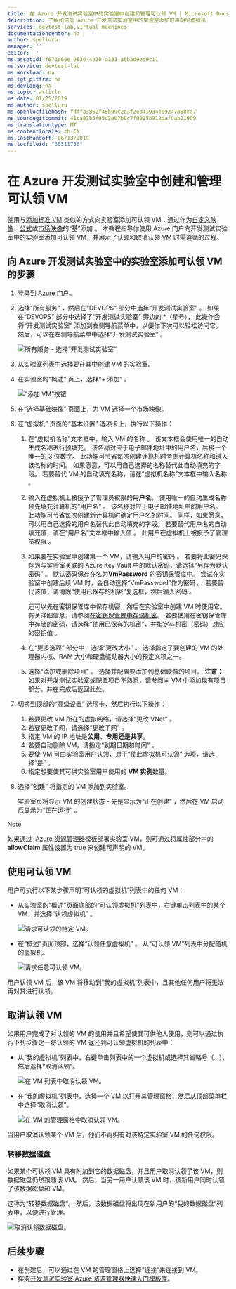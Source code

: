 ```yaml
---
title: 在 Azure 开发测试实验室中的实验室中创建和管理可认领 VM | Microsoft Docs
description: 了解如何向 Azure 开发测试实验室中的实验室添加可声明的虚拟机
services: devtest-lab,virtual-machines
documentationcenter: na
author: spelluru
manager: ''
editor: ''
ms.assetid: f671e66e-9630-4e30-a131-a6bad9ed9c11
ms.service: devtest-lab
ms.workload: na
ms.tgt_pltfrm: na
ms.devlang: na
ms.topic: article
ms.date: 01/25/2019
ms.author: spelluru
ms.openlocfilehash: fdffa3862f45b99c2c3f2ed41934e09247808ca7
ms.sourcegitcommit: 41ca82b5f95d2e07b0c7f9025b912daf0ab21909
ms.translationtype: MT
ms.contentlocale: zh-CN
ms.lasthandoff: 06/13/2019
ms.locfileid: "60311756"
---
```

# <a name="create-and-manage-claimable-vms-in-azure-devtest-labs"></a>在 Azure 开发测试实验室中创建和管理可认领 VM
使用与[添加标准 VM](devtest-lab-add-vm.md) 类似的方式向实验室添加可认领 VM：通过作为[自定义映像](devtest-lab-create-template.md)、[公式](devtest-lab-manage-formulas.md)或[市场映像](devtest-lab-configure-marketplace-images.md)的“基”添加  。 本教程指导你使用 Azure 门户向开发测试实验室中的实验室添加可认领 VM，并展示了认领和取消认领 VM 时需遵循的过程。

## <a name="steps-to-add-a-claimable-vm-to-a-lab-in-azure-devtest-labs"></a>向 Azure 开发测试实验室中的实验室添加可认领 VM 的步骤
1. 登录到 [Azure 门户](https://go.microsoft.com/fwlink/p/?LinkID=525040)。
1. 选择“所有服务”  ，然后在“DEVOPS”  部分中选择“开发测试实验室”  。 如果在“DEVOPS”  部分中选择了“开发测试实验室”  旁边的 *（星号）， 此操作会将“开发测试实验室”  添加到左侧导航菜单中，以便你下次可以轻松访问它。 然后，可以在左侧导航菜单中选择“开发测试实验室”  。

    ![所有服务 - 选择“开发测试实验室”](./media/devtest-lab-create-lab/all-services-select.png)
1. 从实验室列表中选择要在其中创建 VM 的实验室。
2. 在实验室的“概述”  页上，选择“+ 添加”  。

    ![“添加 VM”按钮](./media/devtest-lab-add-vm/devtestlab-home-blade-add-vm.png)
1. 在“选择基础映像”  页面上，为 VM 选择一个市场映像。
1. 在“虚拟机”  页面的“基本设置”  选项卡上，执行以下操作：
    1. 在“虚拟机名称”文本框中，输入 VM 的名称  。 该文本框会使用唯一的自动生成名称进行预填充。 该名称对应于电子邮件地址中的用户名，后接一个唯一的 3 位数字。 此功能可节省每次创建计算机时考虑计算机名称和键入该名称的时间。 如果愿意，可以用自己选择的名称替代此自动填充的字段。 若要替代 VM 的自动填充名称，请在“虚拟机名称”文本框中输入名称  。
    2. 输入在虚拟机上被授予了管理员权限的**用户名**。 使用唯一的自动生成名称预先填充计算机的“用户名”  。 该名称对应于电子邮件地址中的用户名。 此功能可节省每次创建新计算机时确定用户名的时间。 同样，如果愿意，可以用自己选择的用户名替代此自动填充的字段。 若要替代用户名的自动填充值，请在“用户名”文本框中输入值  。 此用户在虚拟机上被授予了管理员权限  。
    3. 如果要在实验室中创建第一个 VM，请输入用户的密码  。 若要将此密码保存为与实验室关联的 Azure Key Vault 中的默认密码，请选择“另存为默认密码”  。 默认密码保存在名为**VmPassword** 的密钥保管库中。 尝试在实验室中创建后续 VM 时，会自动选择“VmPassword”作为密码   。 若要替代该值，请清除“使用已保存的机密”复选框，然后输入密码  。

        还可以先在密钥保管库中保存机密，然后在实验室中创建 VM 时使用它。 有关详细信息，请参阅[在密钥保管库中存储机密](devtest-lab-store-secrets-in-key-vault.md)。 若要使用在密钥保管库中存储的密码，请选择“使用已保存的机密”，并指定与机密（密码）对应的密钥值  。
    4. 在“更多选项”  部分中，选择“更改大小”  。 选择指定了要创建的 VM 的处理器内核、RAM 大小和硬盘驱动器大小的预定义项之一。
    5. 选择“添加或删除项目”  。 选择并配置要添加到基础映像的项目。
    **注意：** 如果对开发测试实验室或配置项目不熟悉，请参阅[向 VM 中添加现有项目](./devtest-lab-add-vm.md#add-an-existing-artifact-to-a-vm)部分，并在完成后返回此处。
2. 切换到顶部的“高级设置”  选项卡，然后执行以下操作：
    1. 若要更改 VM 所在的虚拟网络，请选择“更改 VNet”  。
    2. 若要更改子网，请选择“更改子网”  。
    3. 指定 VM 的 IP 地址是**公用、专用还是共享**。
    4. 若要自动删除 VM，请指定“到期日期和时间”  。
    5. 要使 VM 可由实验室用户认领，对于“使此虚拟机可认领”  选项，请选择“是”  。
    6. 指定想要使其可供实验室用户使用的 **VM 实例**数量。
3. 选择“创建”  将指定的 VM 添加到实验室。

   实验室页将显示 VM 的创建状态 - 先是显示为“正在创建”  ，然后在 VM 启动后显示为“正在运行”  。

> [!NOTE]
> 如果通过  [Azure 资源管理器模板](devtest-lab-create-environment-from-arm.md)部署实验室 VM，则可通过将属性部分中的 **allowClaim** 属性设置为 true 来创建可声明的 VM。


## <a name="using-a-claimable-vm"></a>使用可认领 VM

用户可执行以下某步骤声明“可认领的虚拟机”列表中的任何 VM：

* 从实验室的“概述”页面底部的“可认领虚拟机”列表中，右键单击列表中的某个 VM，并选择“认领虚拟机”  。

  ![请求可认领的特定 VM。](./media/devtest-lab-add-vm/devtestlab-claim-VM.png)


* 在“概述”页面顶部，选择“认领任意虚拟机”  。 从“可认领 VM”列表中分配随机的虚拟机。

  ![请求任意可认领 VM。](./media/devtest-lab-add-vm/devtestlab-claim-any.png)


用户认领 VM 后，该 VM 将移动到“我的虚拟机”列表中，且其他任何用户将无法再对其进行认领。

## <a name="unclaim-a-vm"></a>取消认领 VM

如果用户完成了对认领的 VM 的使用并且希望使其可供他人使用，则可以通过执行下列步骤之一将认领的 VM 返还到可认领虚拟机的列表中：

- 从“我的虚拟机”列表中，右键单击列表中的一个虚拟机或选择其省略号（...），然后选择“取消认领”。 

  ![在 VM 列表中取消认领 VM。](./media/devtest-lab-add-vm/devtestlab-unclaim-VM2.png)

- 在“我的虚拟机”列表中，选择一个 VM 以打开其管理窗格，然后从顶部菜单栏中选择“取消认领”。 

  ![在 VM 的管理窗格中取消认领 VM。](./media/devtest-lab-add-vm/devtestlab-unclaim-VM.png)

当用户取消认领某个 VM 后，他们不再拥有对该特定实验室 VM 的任何权限。

### <a name="transferring-the-data-disk"></a>转移数据磁盘
如果某个可认领 VM 具有附加到它的数据磁盘，并且用户取消认领了该 VM，则数据磁盘仍然跟随该 VM。 然后，当另一用户认领该 VM 时，该新用户同时认领了该数据磁盘和 VM。

这称为“转移数据磁盘”。 然后，该数据磁盘将出现在新用户的“我的数据磁盘”列表中，以便进行管理。 

![取消认领数据磁盘。](./media/devtest-lab-add-vm/devtestlab-unclaim-datadisks.png)



## <a name="next-steps"></a>后续步骤
* 在创建后，可以通过在 VM 的管理窗格上选择“连接”来连接到 VM。 
* 探究[开发测试实验室 Azure 资源管理器快速入门模板库](https://github.com/Azure/azure-devtestlab/tree/master/samples/DevTestLabs/QuickStartTemplates)。
